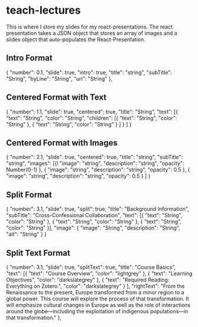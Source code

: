 # teach-lectures
This is where I store my slides for my react-presentations. The react presentation takes a JSON object that stores an array of images and a slides object that auto-populates the React-Presentation.

## Intro Format
{
  "number": 0.1,
  "slide": true,
  "intro": true,
  "title": "string",
  "subTitle": "String",
  "byLine": "String",
  "url": "String"
},

## Centered Format with Text
{
  "number": 1.1,
  "slide": true,
  "centered": true,
  "title": "String",
  "text": [{
      "text": "String",
      "color": "String",
      "children": [{
          "text": "String",
          "color": "String"
        },
        {
          "text": "String",
          "color": "String"
        }
      ]
    }
  ]
}

## Centered Format with Images
{
  "number": 2.1,
  "slide": true,
  "centered": true,
  "title": "string",
  "subTitle": "string",
  "images": [{l
      "image": "string",
      "description": "string",
      "opacity": Number(0-1)
    },
    {
      "image": "string",
      "description": "string",
      "opacity": 0.5
    },
    {
      "image": "string",
      "description": "string",
      "opacity": 0.5
    }
  ]
}
## Split Format
{
  "number": 3.1,
  "slide": true,
  "split": true,
  "title": "Background Information",
  "subTitle": "Cross-Confessional Collaboration",
  "text": [{
      "text": "String",
      "color": "String"
    },
    {
      "text": "String",
      "color": "String"
    },
    {
      "text": "String",
      "color": "String"
    }],
  "image": {
    "image": "String",
    "description": "String",
    "alt": "String"
  }
}

## Split Text Format
{
  "number": 3.1,
  "slide": true,
  "splitText": true,
  "title": "Course Basics",
  "text": [{
      "text": "Course Overview",
      "color": "lightgrey"
    },
    {
      "text": "Learning Objectives",
      "color": "darkslategrey"
    },
    {
      "text": "Required Reading: Everything on Zotero.",
      "color": "darkslategrey"
    }
  ],
  "rightText": "From the Renaissance to the present, Europe transformed from a minor region to a global power. This course will explore the process of that transformation. It will emphasize cultural changes in Europe as well as the role of interactions around the globe—including the exploitation of indigenous populations—in that transformation."
},
